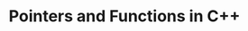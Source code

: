 ---
id: cpp-pointers-and-functions
title: Pointers and Functions in C++
sidebar_label: Pointers and Functions in C++
sidebar_position: 3
tags:
  [
    c++,
    programming,
    pointers and functions,
    c++ pointers,
    c++ functions
  ]
description: In this tutorial, we'll delve into pointers and functions in C++. We'll explore how to pass pointers to functions, use pointers as function parameters, and return pointers from functions. Understanding how pointers and functions interact is essential for dynamic memory allocation, efficient parameter passing, and advanced data manipulation in C++. By mastering pointers and functions, you'll elevate your C++ programming skills to a new level.
---